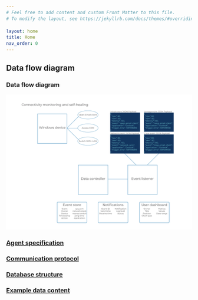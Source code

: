 ```yaml
---
# Feel free to add content and custom Front Matter to this file.
# To modify the layout, see https://jekyllrb.com/docs/themes/#overriding-theme-defaults

layout: home
title: Home
nav_order: 0
---
```


## Data flow diagram
### Data flow diagram
![data-flow](patent-diagram.jpg)

### [Agent specification](agent)

### [Communication protocol](comms_spec)

### [Database structure](db_structure)

### [Example data content](example_data)